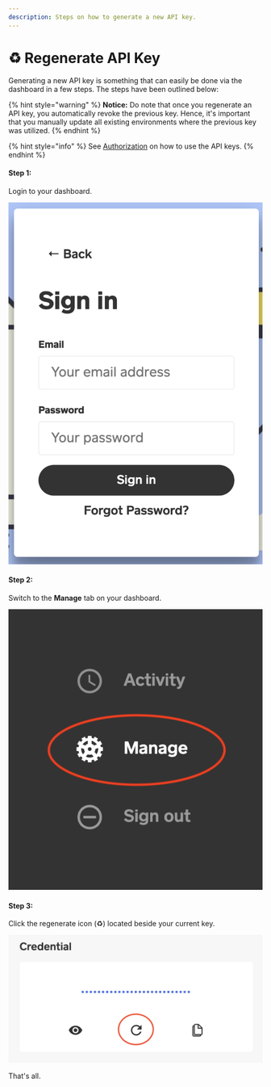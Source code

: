 ```yaml
---
description: Steps on how to generate a new API key.
---
```


# ♻️ Regenerate API Key

Generating a new API key is something that can easily be done via the dashboard in a few steps. The steps have been outlined below:

{% hint style="warning" %}
**Notice:** Do note that once you regenerate an API key, you automatically revoke the previous key. Hence, it's important that you manually update all existing environments where the previous key was utilized. 
{% endhint %}

{% hint style="info" %}
See [Authorization](./) on how to use the API keys.
{% endhint %}

#### Step 1:

Login to your dashboard.

![](../.gitbook/assets/screen-shot-2020-07-05-at-4.52.43-pm.png)

#### Step 2:

Switch to the **Manage** tab on your dashboard.

![](../.gitbook/assets/screen-shot-2020-07-05-at-4.46.08-pm.png)

#### Step 3:

Click the regenerate icon \(♻\) located beside your current key.

![](../.gitbook/assets/screen-shot-2020-07-05-at-4.47.25-pm%20%281%29.png)

That's all.

